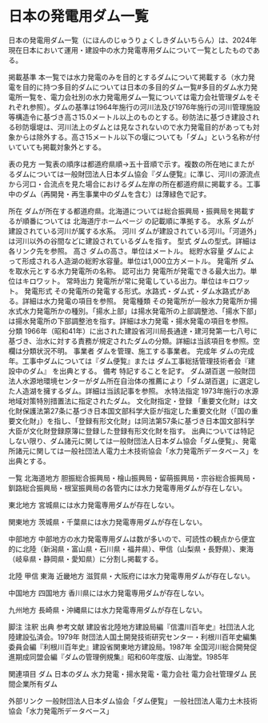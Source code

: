 # 日本の発電用ダム一覧

日本の発電用ダム一覧（にほんのじゅうりょくしきダムいちらん）は、2024年現在日本において運用・建設中の水力発電専用ダムについて一覧としたものである。

掲載基準
本一覧では水力発電のみを目的とするダムについて掲載する（水力発電を目的に持つ多目的ダムについては日本の多目的ダム一覧#多目的ダム水力発電所一覧を、電力会社別の水力発電用ダム一覧については電力会社管理ダムをそれぞれ参照）。ダムの基準は1964年施行の河川法及び1976年施行の河川管理施設等構造令に基づき高さ15.0メートル以上のものとする。砂防法に基づき建設される砂防堰堤は、河川法上のダムとは見なされないので水力発電目的があっても対象からは除外する。高さ15メートル以下の堰についても「ダム」という名称が付いていても掲載対象外とする。

表の見方
一覧表の順序は都道府県順→五十音順で示す。複数の所在地にまたがるダムについては一般財団法人日本ダム協会『ダム便覧』に準じ、河川の源流点から河口・合流点を見た場合におけるダム左岸の所在都道府県に掲載する。工事中のダム（再開発・再生事業中のダムを含む）は薄緑色で記す。

所在
ダムが所在する都道府県。北海道については総合振興局・振興局を掲載するが順番については 北海道庁ホームページ の記載順に準拠する。
水系
ダムが建設されている河川が属する水系。
河川
ダムが建設されている河川。「河道外」は河川以外の谷間などに建設されているダムを指す。
型式
ダムの型式。詳細は各リンク先を参照。
高さ
ダムの高さ。単位はメートル。
総貯水容量
ダムによって形成される人造湖の総貯水容量。単位は1,000立方メートル。
発電所
ダムを取水元とする水力発電所の名称。
認可出力
発電所が発電できる最大出力。単位はキロワット。
常時出力
発電所が常に発電している出力。単位はキロワット。
発電形式
その発電所の発電する形式。水路式・ダム式・ダム水路式がある。詳細は水力発電の項目を参照。
発電種類
その発電所が一般水力発電所か揚水式水力発電所かの種別。「揚水上部」は揚水発電所の上部調整池、「揚水下部」は揚水発電所の下部調整池を指す。詳細は水力発電・揚水発電の項目を参照。
分類
1966年（昭和41年）に出された建設省河川局長通達・建河発第一七八号に基づき、治水に対する責務が規定されたダムの分類。詳細は当該項目を参照。空欄は分類状況不明。
事業者
ダムを管理、施工する事業者。
完成年
ダムの完成年。工事中ダムについては『ダム便覧』または ダム工事総括管理技術者会『建設中のダム』 を出典とする。
備考
特記することを記す。
ダム湖百選
一般財団法人水源地環境センターがダム所在自治体の推薦により「ダム湖百選」に選定した人造湖を擁するダム。詳細は当該記事を参照。
水特法指定
1973年施行の水源地域対策特別措置法に指定されたダム。
文化財指定・登録
「重要文化財」は文化財保護法第27条に基づき日本国文部科学大臣が指定した重要文化財（「国の重要文化財」）を指し、「登録有形文化財」は同法第57条に基づき日本国文部科学大臣が文化財登録原簿に登録した登録有形文化財を指す。
出典については特記しない限り、ダム諸元に関しては一般財団法人日本ダム協会「ダム便覧」、発電所諸元に関しては一般社団法人電力土木技術協会「水力発電所データベース」を出典とする。

一覧
北海道地方
胆振総合振興局・檜山振興局・留萌振興局・宗谷総合振興局・釧路総合振興局・根室振興局の各管内には水力発電専用ダムが存在しない。

東北地方
宮城県には水力発電専用ダムが存在しない。

関東地方
茨城県・千葉県には水力発電専用ダムが存在しない。

中部地方
中部地方の水力発電専用ダムは数が多いので、可読性の観点から便宜的に北陸（新潟県・富山県・石川県・福井県）、甲信（山梨県・長野県）、東海（岐阜県・静岡県・愛知県）に分割し掲載する。

北陸
甲信
東海
近畿地方
滋賀県・大阪府には水力発電専用ダムが存在しない。

中国地方
四国地方
香川県には水力発電専用ダムが存在しない。

九州地方
長崎県・沖縄県には水力発電専用ダムが存在しない。

脚注
注釈
出典
参考文献
建設省北陸地方建設局編『信濃川百年史』社団法人北陸建設弘済会。1979年
財団法人国土開発技術研究センター・利根川百年史編集委員会編『利根川百年史』建設省関東地方建設局。1987年
全国河川総合開発促進期成同盟会編『ダムの管理例規集』昭和60年度版、山海堂。1985年

関連項目
ダム
日本のダム
水力発電・揚水発電・電力会社
電力会社管理ダム
民間企業所有ダム

外部リンク
一般財団法人日本ダム協会「ダム便覧」
一般社団法人電力土木技術協会「水力発電所データベース」